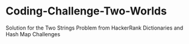 # Coding-Challenge-Two-Worlds
Solution for the Two Strings Problem from HackerRank Dictionaries and Hash Map Challenges
